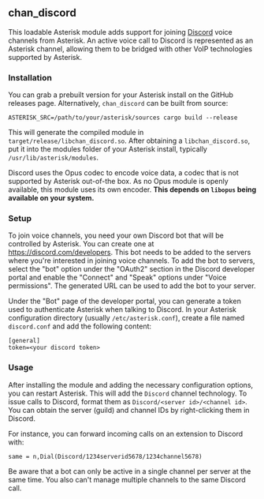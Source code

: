 ## chan\_discord

This loadable Asterisk module adds support for joining [Discord](https://discord.com)
voice channels from Asterisk.
An active voice call to Discord is represented as an Asterisk channel, allowing them to
be bridged with other VoIP technologies supported by Asterisk.

### Installation

You can grab a prebuilt version for your Asterisk install on the GitHub releases page.
Alternatively, `chan_discord` can be built from source:

```
ASTERISK_SRC=/path/to/your/asterisk/sources cargo build --release
```

This will generate the compiled module in `target/release/libchan_discord.so`.
After obtaining a `libchan_discord.so`, put it into the modules folder of your Asterisk
install, typically `/usr/lib/asterisk/modules`.

Discord uses the Opus codec to encode voice data, a codec that is not supported by
Asterisk out-of-the box. As no Opus module is openly available, this module uses its
own encoder. __This depends on `libopus` being available on your system.__

### Setup

To join voice channels, you need your own Discord bot that will be controlled by Asterisk.
You can create one at https://discord.com/developers.
This bot needs to be added to the servers where you're interested in joining voice channels.
To add the bot to servers, select the "bot" option under the "OAuth2" section in the Discord
developer portal and enable the "Connect" and "Speak" options under "Voice permissions".
The generated URL can be used to add the bot to your server.

Under the "Bot" page of the developer portal, you can generate a token used to authenticate
Asterisk when talking to Discord.
In your Asterisk configuration directory (usually `/etc/asterisk.conf`), create a file
named `discord.conf` and add the following content:

```
[general]
token=<your discord token>
```

### Usage

After installing the module and adding the necessary configuration options, you can restart
Asterisk.
This will add the `Discord` channel technology. To issue calls to Discord, format them as
`Discord/<server id>/<channel id>`. You can obtain the server (guild) and channel IDs by right-clicking
them in Discord.

For instance, you can forward incoming calls on an extension to Discord with:

```
same = n,Dial(Discord/1234serverid5678/1234channel5678)
```

Be aware that a bot can only be active in a single channel per server at the same time.
You also can't manage multiple channels to the same Discord call.
